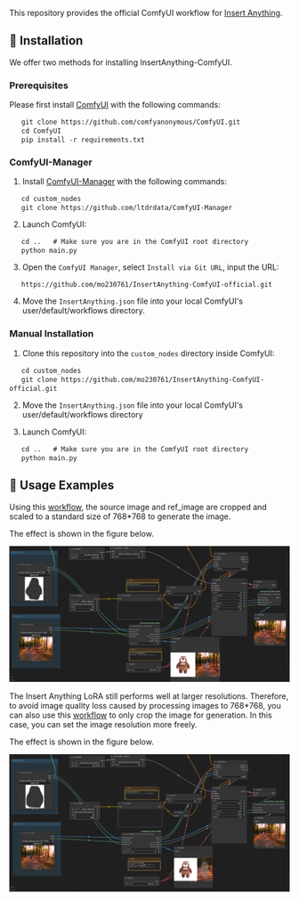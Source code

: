 This repository provides the official ComfyUI workflow for [Insert Anything](https://github.com/song-wensong/insert-anything).


## 🔧 Installation

We offer two methods for installing InsertAnything-ComfyUI.

### Prerequisites

Please first install [ComfyUI](https://github.com/comfyanonymous/ComfyUI/tree/master) with the following commands:

 ```shell
	git clone https://github.com/comfyanonymous/ComfyUI.git
	cd ComfyUI
	pip install -r requirements.txt
 ```

 ### ComfyUI-Manager

 1. Install [ComfyUI-Manager](https://github.com/ltdrdata/ComfyUI-Manager) with the following commands:

 ```shell
	cd custom_nodes
	git clone https://github.com/ltdrdata/ComfyUI-Manager
 ```

 2. Launch ComfyUI:

 ```shell
	cd ..	# Make sure you are in the ComfyUI root directory
	python main.py
 ```
 3. Open the `ComfyUI Manager`, select `Install via Git URL`, input the URL:

 ```shell
	https://github.com/mo230761/InsertAnything-ComfyUI-official.git
 ```

 4. Move the `InsertAnything.json` file into your local ComfyUI's user/default/workflows directory.
 ### Manual Installation
  1. Clone this repository into the `custom_nodes` directory inside ComfyUI:

 ```shell
	cd custom_nodes
	git clone https://github.com/mo230761/InsertAnything-ComfyUI-official.git
 ```
  2. Move the `InsertAnything.json` file into your local ComfyUI's user/default/workflows directory

  3. Launch ComfyUI:

 ```shell
	cd ..	# Make sure you are in the ComfyUI root directory
	python main.py
 ```

## 🚀 Usage Examples

Using this [workflow](workflows/InsertAnything.json), the source image and ref_image are cropped and scaled to a standard size of 768*768 to generate the image.

The effect is shown in the figure below.

![insert_anything](assets/insert_anything.png)

The Insert Anything LoRA still performs well at larger resolutions. Therefore, to avoid image quality loss caused by processing images to 768*768, you can also use this [workflow](`workflows/InsertAnything_noscaling.json`) to only crop the image for generation. In this case, you can set the image resolution more freely.

The effect is shown in the figure below.

![insert_anything_noscaling](assets/insert_anything_noscaling.png)
